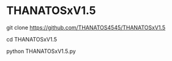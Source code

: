 # THANATOSxV1.5


git clone https://github.com/THANATOS4545/THANATOSxV1.5


cd THANATOSxV1.5


python THANATOSxV1.5.py
